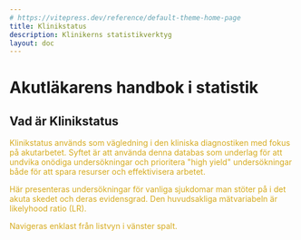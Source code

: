 ```yaml
---
# https://vitepress.dev/reference/default-theme-home-page
title: Klinikstatus
description: Klinikerns statistikverktyg
layout: doc
---
```


<style>
gr { color: #30a46c }
re { color: #C70039 }
ye { color: #D6AB1E }
bl { color: #0CDFF2 }
</style>

# Akutläkarens handbok i statistik 

##  Vad är Klinikstatus 

<ye>
Klinikstatus används som vägledning i den kliniska diagnostiken med fokus på akutarbetet. Syftet är att använda denna databas som underlag för att undvika onödiga undersökningar och prioritera "high yield" undersökningar både för att spara resurser och effektivisera arbetet.  

Här presenteras undersökningar för vanliga sjukdomar man stöter på i det akuta skedet och deras evidensgrad. Den huvudsakliga mätvariabeln är likelyhood ratio (LR). 

Navigeras enklast från listvyn i vänster spalt. 
</ye>

